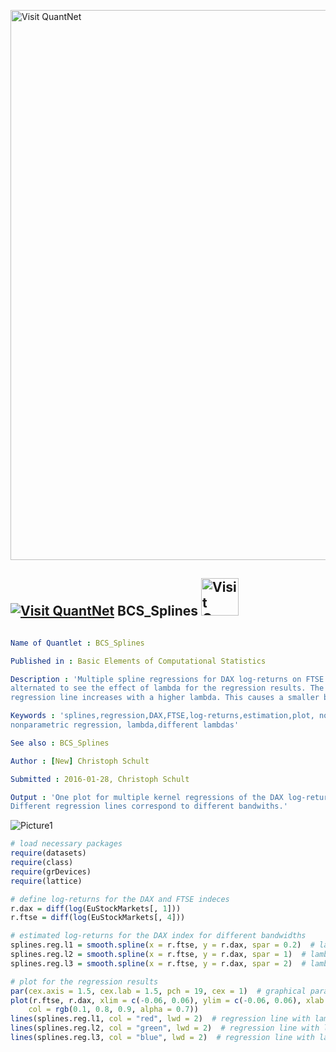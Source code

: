 
[<img src="https://github.com/QuantLet/Styleguide-and-FAQ/blob/master/pictures/banner.png" width="880" alt="Visit QuantNet">](http://quantlet.de/index.php?p=info)

## [<img src="https://github.com/QuantLet/Styleguide-and-Validation-procedure/blob/master/pictures/qloqo.png" alt="Visit QuantNet">](http://quantlet.de/) **BCS_Splines** [<img src="https://github.com/QuantLet/Styleguide-and-Validation-procedure/blob/master/pictures/QN2.png" width="60" alt="Visit QuantNet 2.0">](http://quantlet.de/d3/ia)

```yaml

Name of Quantlet : BCS_Splines

Published in : Basic Elements of Computational Statistics

Description : 'Multiple spline regressions for DAX log-returns on FTSE log-returns. The lambda is
alternated to see the effect of lambda for the regression results. The smootheness of the
regression line increases with a higher lambda. This causes a smaller bias but a higher variance.'

Keywords : 'splines,regression,DAX,FTSE,log-returns,estimation,plot, nonparametric,univariate
nonparametric regression, lambda,different lambdas'

See also : BCS_Splines

Author : [New] Christoph Schult

Submitted : 2016-01-28, Christoph Schult

Output : 'One plot for multiple kernel regressions of the DAX log-returns on FTSE log-returns.
Different regression lines correspond to different bandwiths.'

```

![Picture1](BCS_Splines.png)


```r
# load necessary packages
require(datasets)
require(class)
require(grDevices)
require(lattice)

# define log-returns for the DAX and FTSE indeces
r.dax = diff(log(EuStockMarkets[, 1]))
r.ftse = diff(log(EuStockMarkets[, 4]))

# estimated log-returns for the DAX index for different bandwidths
splines.reg.l1 = smooth.spline(x = r.ftse, y = r.dax, spar = 0.2)  # lambda = 0.2
splines.reg.l2 = smooth.spline(x = r.ftse, y = r.dax, spar = 1)  # lambda = 1
splines.reg.l3 = smooth.spline(x = r.ftse, y = r.dax, spar = 2)  # lambda = 2

# plot for the regression results
par(cex.axis = 1.5, cex.lab = 1.5, pch = 19, cex = 1)  # graphical parameters
plot(r.ftse, r.dax, xlim = c(-0.06, 0.06), ylim = c(-0.06, 0.06), xlab = "FTSE log-returns", ylab = "DAX log-returns", 
    col = rgb(0.1, 0.8, 0.9, alpha = 0.7))
lines(splines.reg.l1, col = "red", lwd = 2)  # regression line with lambda = 0.2
lines(splines.reg.l2, col = "green", lwd = 2)  # regression line with lambda = 1
lines(splines.reg.l3, col = "blue", lwd = 2)  # regression line with lambda = 2
```
